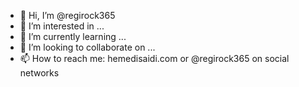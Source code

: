 - 👋 Hi, I’m @regirock365
- 👀 I’m interested in ...
- 🌱 I’m currently learning ...
- 💞️ I’m looking to collaborate on ...
- 📫 How to reach me: hemedisaidi.com or @regirock365 on social networks

<!---
regirock365/regirock365 is a ✨ special ✨ repository because its `README.md` (this file) appears on your GitHub profile.
You can click the Preview link to take a look at your changes.
--->
